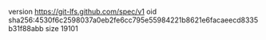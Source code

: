 version https://git-lfs.github.com/spec/v1
oid sha256:4530f6c2598037a0eb2fe6cc795e55984221b8621e6facaeecd8335b31f88abb
size 19101
